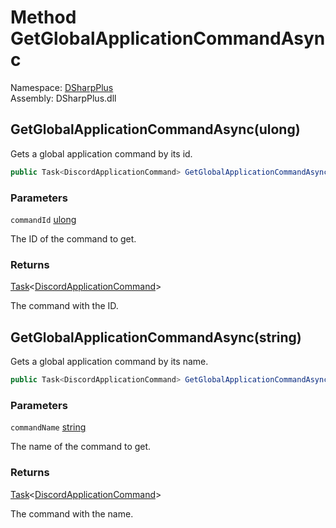 # Method GetGlobalApplicationCommandAsync

Namespace: [DSharpPlus](DSharpPlus.md)  
Assembly: DSharpPlus.dll

## <a id="DSharpPlus_DiscordClient_GetGlobalApplicationCommandAsync_System_UInt64_"></a>GetGlobalApplicationCommandAsync\(ulong\)

Gets a global application command by its id.

```csharp
public Task<DiscordApplicationCommand> GetGlobalApplicationCommandAsync(ulong commandId)
```

### Parameters

`commandId` [ulong](https://learn.microsoft.com/dotnet/api/system.uint64)

The ID of the command to get.

### Returns

[Task](https://learn.microsoft.com/dotnet/api/system.threading.tasks.task\-1)<[DiscordApplicationCommand](DSharpPlus.Entities.DiscordApplicationCommand.md)\>

The command with the ID.

## <a id="DSharpPlus_DiscordClient_GetGlobalApplicationCommandAsync_System_String_"></a>GetGlobalApplicationCommandAsync\(string\)

Gets a global application command by its name.

```csharp
public Task<DiscordApplicationCommand> GetGlobalApplicationCommandAsync(string commandName)
```

### Parameters

`commandName` [string](https://learn.microsoft.com/dotnet/api/system.string)

The name of the command to get.

### Returns

[Task](https://learn.microsoft.com/dotnet/api/system.threading.tasks.task\-1)<[DiscordApplicationCommand](DSharpPlus.Entities.DiscordApplicationCommand.md)\>

The command with the name.

